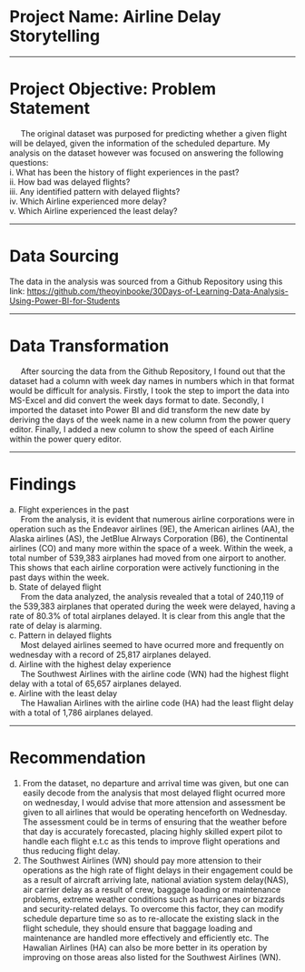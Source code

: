 # Project Name: Airline Delay Storytelling

----
# Project Objective: Problem Statement
&nbsp;&nbsp;&nbsp;&nbsp; The original dataset was purposed for predicting whether a given flight will be delayed, given the information of the scheduled departure. My analysis on the dataset however was focused on answering the following questions: <br>
i. What has been the history of flight experiences in the past? <br>
ii. How bad was delayed flights? <br>
iii. Any identified pattern with delayed flights? <br>
iv. Which Airline experienced more delay? <br>
v. Which Airline experienced the least delay? <br>

----
# Data Sourcing
  The data in the analysis was sourced from a Github Repository using this link: https://github.com/theoyinbooke/30Days-of-Learning-Data-Analysis-Using-Power-BI-for-Students

----
# Data  Transformation
&nbsp;&nbsp;&nbsp;&nbsp; After sourcing the data from the Github Repository, I found out that the dataset had a column with week day names in numbers which in that format would be difficult for analysis. Firstly, I took the step to import the data into MS-Excel and did convert the week days format to date. Secondly, I imported the dataset into Power BI and did transform the new date by deriving the days of the week name in a new column from the power query editor. Finally, I added a new column to show the speed of each Airline within the power query editor.

----
# Findings
a. Flight experiences in the past <br> 
&nbsp;&nbsp;&nbsp;&nbsp; From the analysis, it is evident that numerous airline corporations were in operation such as the Endeavor airlines (9E), the American airlines (AA), the Alaska airlines (AS), the JetBlue Alrways Corporation (B6), the Continental airlines (CO) and many more within the space of a week. Within the week, a total number of 539,383 airplanes had moved from one airport to another. This shows that each airline corporation were actively functioning in the past days within the week. <br>
b. State of delayed flight <br>
&nbsp;&nbsp;&nbsp;&nbsp; From the data analyzed, the analysis revealed that a total of 240,119 of the 539,383 airplanes that operated during the week were delayed, having a rate of 80.3% of total airplanes delayed. It is clear from this angle that the rate of delay is alarming. <br>
c. Pattern in delayed flights <br>
&nbsp;&nbsp;&nbsp;&nbsp; Most delayed airlines seemed to have ocurred more and frequently on wednesday with a record of 25,817 airplanes delayed. <br>
d. Airline with the highest delay experience <br>
&nbsp;&nbsp;&nbsp;&nbsp; The Southwest Airlines with the airline code (WN) had the highest flight delay with a total of 65,657 airplanes delayed. <br>
e. Airline with the least delay <br>
&nbsp;&nbsp;&nbsp;&nbsp; The Hawalian Airlines with the airline code (HA) had the least flight delay with a total of 1,786 airplanes delayed.  

----
# Recommendation
1. From the dataset, no departure and arrival time was given, but one can easily decode from the analysis that most delayed flight ocurred more on wednesday, I would advise that more attension and assessment be given to all airlines that would be operating henceforth on Wednesday. The assessment could be in terms of ensuring that the weather before that day is accurately forecasted, placing highly skilled expert pilot to handle each flight e.t.c as this tends to improve flight operations and thus reducing flight delay.
2. The  Southwest Airlines (WN) should pay more attension to their operations as the high rate of flight delays in their engagement could be as a result of aircraft arriving late, national aviation system delay(NAS), air carrier delay as a result of crew, baggage loading or maintenance problems, extreme weather conditions such as hurricanes or bizzards and security-related delays. To overcome this factor, they can modify schedule departure time so as to re-allocate the existing slack in the flight schedule, they should ensure that baggage loading and maintenance are handled more effectively and efficiently etc. The Hawalian Airlines (HA) can also be more better in its operation by improving on those areas also listed for the Southwest Airlines (WN).
